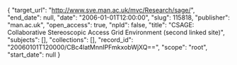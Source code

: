 {
  "target_url": "http://www.sve.man.ac.uk/mvc/Research/sage/", 
  "end_date": null, 
  "date": "2006-01-01T12:00:00", 
  "slug": 115818, 
  "publisher": "man.ac.uk", 
  "open_access": true, 
  "npld": false, 
  "title": "CSAGE: Collaborative Stereoscopic Access Grid Environment (second linked site)", 
  "subjects": [], 
  "collections": [], 
  "record_id": "20060101T120000/CBc4latMnnIPFmkxobWjXQ==", 
  "scope": "root", 
  "start_date": null
}

